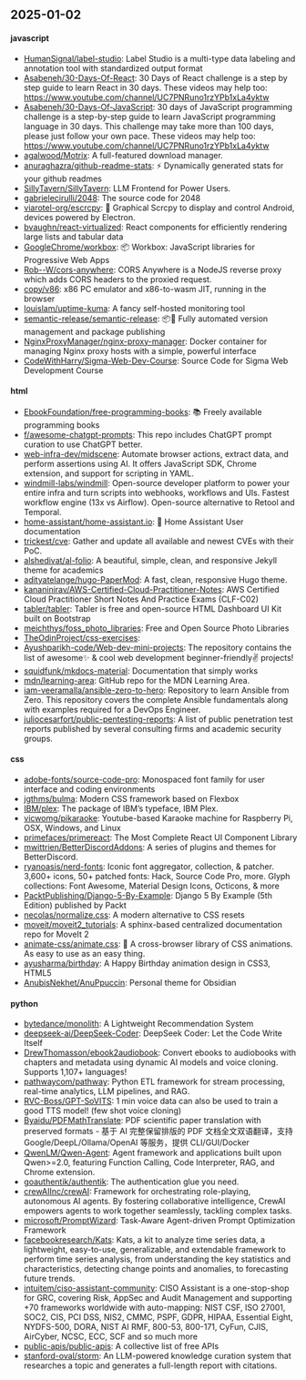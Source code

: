 ## 2025-01-02

#### javascript
* [HumanSignal/label-studio](https://github.com/HumanSignal/label-studio): Label Studio is a multi-type data labeling and annotation tool with standardized output format
* [Asabeneh/30-Days-Of-React](https://github.com/Asabeneh/30-Days-Of-React): 30 Days of React challenge is a step by step guide to learn React in 30 days. These videos may help too: https://www.youtube.com/channel/UC7PNRuno1rzYPb1xLa4yktw
* [Asabeneh/30-Days-Of-JavaScript](https://github.com/Asabeneh/30-Days-Of-JavaScript): 30 days of JavaScript programming challenge is a step-by-step guide to learn JavaScript programming language in 30 days. This challenge may take more than 100 days, please just follow your own pace. These videos may help too: https://www.youtube.com/channel/UC7PNRuno1rzYPb1xLa4yktw
* [agalwood/Motrix](https://github.com/agalwood/Motrix): A full-featured download manager.
* [anuraghazra/github-readme-stats](https://github.com/anuraghazra/github-readme-stats): ⚡ Dynamically generated stats for your github readmes
* [SillyTavern/SillyTavern](https://github.com/SillyTavern/SillyTavern): LLM Frontend for Power Users.
* [gabrielecirulli/2048](https://github.com/gabrielecirulli/2048): The source code for 2048
* [viarotel-org/escrcpy](https://github.com/viarotel-org/escrcpy): 📱 Graphical Scrcpy to display and control Android, devices powered by Electron.
* [bvaughn/react-virtualized](https://github.com/bvaughn/react-virtualized): React components for efficiently rendering large lists and tabular data
* [GoogleChrome/workbox](https://github.com/GoogleChrome/workbox): 📦 Workbox: JavaScript libraries for Progressive Web Apps
* [Rob--W/cors-anywhere](https://github.com/Rob--W/cors-anywhere): CORS Anywhere is a NodeJS reverse proxy which adds CORS headers to the proxied request.
* [copy/v86](https://github.com/copy/v86): x86 PC emulator and x86-to-wasm JIT, running in the browser
* [louislam/uptime-kuma](https://github.com/louislam/uptime-kuma): A fancy self-hosted monitoring tool
* [semantic-release/semantic-release](https://github.com/semantic-release/semantic-release): 📦🚀 Fully automated version management and package publishing
* [NginxProxyManager/nginx-proxy-manager](https://github.com/NginxProxyManager/nginx-proxy-manager): Docker container for managing Nginx proxy hosts with a simple, powerful interface
* [CodeWithHarry/Sigma-Web-Dev-Course](https://github.com/CodeWithHarry/Sigma-Web-Dev-Course): Source Code for Sigma Web Development Course

#### html
* [EbookFoundation/free-programming-books](https://github.com/EbookFoundation/free-programming-books): 📚 Freely available programming books
* [f/awesome-chatgpt-prompts](https://github.com/f/awesome-chatgpt-prompts): This repo includes ChatGPT prompt curation to use ChatGPT better.
* [web-infra-dev/midscene](https://github.com/web-infra-dev/midscene): Automate browser actions, extract data, and perform assertions using AI. It offers JavaScript SDK, Chrome extension, and support for scripting in YAML.
* [windmill-labs/windmill](https://github.com/windmill-labs/windmill): Open-source developer platform to power your entire infra and turn scripts into webhooks, workflows and UIs. Fastest workflow engine (13x vs Airflow). Open-source alternative to Retool and Temporal.
* [home-assistant/home-assistant.io](https://github.com/home-assistant/home-assistant.io): 📘 Home Assistant User documentation
* [trickest/cve](https://github.com/trickest/cve): Gather and update all available and newest CVEs with their PoC.
* [alshedivat/al-folio](https://github.com/alshedivat/al-folio): A beautiful, simple, clean, and responsive Jekyll theme for academics
* [adityatelange/hugo-PaperMod](https://github.com/adityatelange/hugo-PaperMod): A fast, clean, responsive Hugo theme.
* [kananinirav/AWS-Certified-Cloud-Practitioner-Notes](https://github.com/kananinirav/AWS-Certified-Cloud-Practitioner-Notes): AWS Certified Cloud Practitioner Short Notes And Practice Exams (CLF-C02)
* [tabler/tabler](https://github.com/tabler/tabler): Tabler is free and open-source HTML Dashboard UI Kit built on Bootstrap
* [meichthys/foss_photo_libraries](https://github.com/meichthys/foss_photo_libraries): Free and Open Source Photo Libraries
* [TheOdinProject/css-exercises](https://github.com/TheOdinProject/css-exercises): 
* [Ayushparikh-code/Web-dev-mini-projects](https://github.com/Ayushparikh-code/Web-dev-mini-projects): The repository contains the list of awesome✨ & cool web development beginner-friendly✌️ projects!
* [squidfunk/mkdocs-material](https://github.com/squidfunk/mkdocs-material): Documentation that simply works
* [mdn/learning-area](https://github.com/mdn/learning-area): GitHub repo for the MDN Learning Area.
* [iam-veeramalla/ansible-zero-to-hero](https://github.com/iam-veeramalla/ansible-zero-to-hero): Repository to learn Ansible from Zero. This repository covers the complete Ansible fundamentals along with examples required for a DevOps Engineer.
* [juliocesarfort/public-pentesting-reports](https://github.com/juliocesarfort/public-pentesting-reports): A list of public penetration test reports published by several consulting firms and academic security groups.

#### css
* [adobe-fonts/source-code-pro](https://github.com/adobe-fonts/source-code-pro): Monospaced font family for user interface and coding environments
* [jgthms/bulma](https://github.com/jgthms/bulma): Modern CSS framework based on Flexbox
* [IBM/plex](https://github.com/IBM/plex): The package of IBM’s typeface, IBM Plex.
* [vicwomg/pikaraoke](https://github.com/vicwomg/pikaraoke): Youtube-based Karaoke machine for Raspberry Pi, OSX, Windows, and Linux
* [primefaces/primereact](https://github.com/primefaces/primereact): The Most Complete React UI Component Library
* [mwittrien/BetterDiscordAddons](https://github.com/mwittrien/BetterDiscordAddons): A series of plugins and themes for BetterDiscord.
* [ryanoasis/nerd-fonts](https://github.com/ryanoasis/nerd-fonts): Iconic font aggregator, collection, & patcher. 3,600+ icons, 50+ patched fonts: Hack, Source Code Pro, more. Glyph collections: Font Awesome, Material Design Icons, Octicons, & more
* [PacktPublishing/Django-5-By-Example](https://github.com/PacktPublishing/Django-5-By-Example): Django 5 By Example (5th Edition) published by Packt
* [necolas/normalize.css](https://github.com/necolas/normalize.css): A modern alternative to CSS resets
* [moveit/moveit2_tutorials](https://github.com/moveit/moveit2_tutorials): A sphinx-based centralized documentation repo for MoveIt 2
* [animate-css/animate.css](https://github.com/animate-css/animate.css): 🍿 A cross-browser library of CSS animations. As easy to use as an easy thing.
* [ayusharma/birthday](https://github.com/ayusharma/birthday): A Happy Birthday animation design in CSS3, HTML5
* [AnubisNekhet/AnuPpuccin](https://github.com/AnubisNekhet/AnuPpuccin): Personal theme for Obsidian

#### python
* [bytedance/monolith](https://github.com/bytedance/monolith): A Lightweight Recommendation System
* [deepseek-ai/DeepSeek-Coder](https://github.com/deepseek-ai/DeepSeek-Coder): DeepSeek Coder: Let the Code Write Itself
* [DrewThomasson/ebook2audiobook](https://github.com/DrewThomasson/ebook2audiobook): Convert ebooks to audiobooks with chapters and metadata using dynamic AI models and voice cloning. Supports 1,107+ languages!
* [pathwaycom/pathway](https://github.com/pathwaycom/pathway): Python ETL framework for stream processing, real-time analytics, LLM pipelines, and RAG.
* [RVC-Boss/GPT-SoVITS](https://github.com/RVC-Boss/GPT-SoVITS): 1 min voice data can also be used to train a good TTS model! (few shot voice cloning)
* [Byaidu/PDFMathTranslate](https://github.com/Byaidu/PDFMathTranslate): PDF scientific paper translation with preserved formats - 基于 AI 完整保留排版的 PDF 文档全文双语翻译，支持 Google/DeepL/Ollama/OpenAI 等服务，提供 CLI/GUI/Docker
* [QwenLM/Qwen-Agent](https://github.com/QwenLM/Qwen-Agent): Agent framework and applications built upon Qwen>=2.0, featuring Function Calling, Code Interpreter, RAG, and Chrome extension.
* [goauthentik/authentik](https://github.com/goauthentik/authentik): The authentication glue you need.
* [crewAIInc/crewAI](https://github.com/crewAIInc/crewAI): Framework for orchestrating role-playing, autonomous AI agents. By fostering collaborative intelligence, CrewAI empowers agents to work together seamlessly, tackling complex tasks.
* [microsoft/PromptWizard](https://github.com/microsoft/PromptWizard): Task-Aware Agent-driven Prompt Optimization Framework
* [facebookresearch/Kats](https://github.com/facebookresearch/Kats): Kats, a kit to analyze time series data, a lightweight, easy-to-use, generalizable, and extendable framework to perform time series analysis, from understanding the key statistics and characteristics, detecting change points and anomalies, to forecasting future trends.
* [intuitem/ciso-assistant-community](https://github.com/intuitem/ciso-assistant-community): CISO Assistant is a one-stop-shop for GRC, covering Risk, AppSec and Audit Management and supporting +70 frameworks worldwide with auto-mapping: NIST CSF, ISO 27001, SOC2, CIS, PCI DSS, NIS2, CMMC, PSPF, GDPR, HIPAA, Essential Eight, NYDFS-500, DORA, NIST AI RMF, 800-53, 800-171, CyFun, CJIS, AirCyber, NCSC, ECC, SCF and so much more
* [public-apis/public-apis](https://github.com/public-apis/public-apis): A collective list of free APIs
* [stanford-oval/storm](https://github.com/stanford-oval/storm): An LLM-powered knowledge curation system that researches a topic and generates a full-length report with citations.
